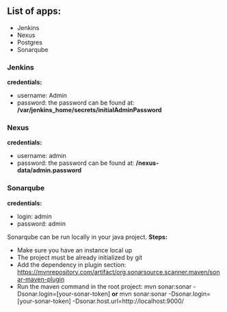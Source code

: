 ## List of apps:
   - Jenkins
   - Nexus
   - Postgres
   - Sonarqube

### Jenkins
**credentials:**
   - username: Admin 
   - password: the password can be found at: **/var/jenkins_home/secrets/initialAdminPassword**

### Nexus
**credentials:**
   - username: admin
   - password: the password can be found at: **/nexus-data/admin.password**

### Sonarqube
**credentials:**
   - login: admin
   - password: admin

Sonarqube can be run locally in your java project.
**Steps:**
   - Make sure you have an instance local up
   - The project must be already initialized by git
   - Add the dependency in plugin section: https://mvnrepository.com/artifact/org.sonarsource.scanner.maven/sonar-maven-plugin
   - Run the maven command in the root project: mvn sonar:sonar -Dsonar.login=[your-sonar-token] **or** mvn sonar:sonar -Dsonar.login=[your-sonar-token] -Dsonar.host.url=http://localhost:9000/